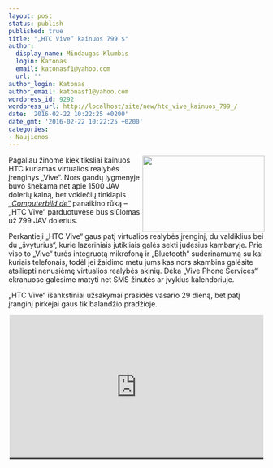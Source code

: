 ```yaml
---
layout: post
status: publish
published: true
title: "„HTC Vive“ kainuos 799 $"
author:
  display_name: Mindaugas Klumbis
  login: Katonas
  email: katonasf1@yahoo.com
  url: ''
author_login: Katonas
author_email: katonasf1@yahoo.com
wordpress_id: 9292
wordpress_url: http://localhost/site/new/htc_vive_kainuos_799_/
date: '2016-02-22 10:22:25 +0200'
date_gmt: '2016-02-22 10:22:25 +0200'
categories:
- Naujienos
---
```

<p>
	<a href="http://technews.lt/userfiles/HTC-Vive1-635x397.jpg"><img alt="" src="http://technews.lt/userfiles/HTC-Vive1-635x397.jpg" style="width: 240px; height: 150px; float: right;" /></a>Pagaliau žinome kiek tiksliai kainuos HTC kuriamas virtualios realybės įrenginys &bdquo;Vive&ldquo;. Nors gandų lygmenyje buvo &scaron;nekama net apie 1500 JAV dolerių kainą, bet vokiečių tinklapis <em><a href="http://www.computerbild.de/artikel/cb-News-PC-Hardware-HTC-Vive-800-Dollar-April-11469625.html">&bdquo;Computerbild.de&ldquo;</a></em> panaikino rūką &ndash; &bdquo;HTC Vive&ldquo; parduotuvėse bus siūlomas už 799 JAV dolerius.</p>
<p>
	Perkantieji &bdquo;HTC Vive&ldquo; gaus patį virtualios realybės įrenginį, du valdiklius bei du &bdquo;&scaron;vyturius&ldquo;, kurie lazeriniais jutikliais galės sekti judesius kambaryje. Prie viso to &bdquo;Vive&ldquo; turės integruotą mikrofoną ir &bdquo;Bluetooth&ldquo; suderinamumą su kai kuriais telefonais, todėl jei žaidimo metu jums kas nors skambins galėsite atsiliepti nenusiėmę virtualios realybės akinių. Dėka &bdquo;Vive Phone Services&ldquo; ekranuose galėsime matyti net SMS žinutės ar įvykius kalendoriuje.</p>
<p>
	&bdquo;HTC Vive&ldquo; i&scaron;ankstiniai užsakymai prasidės vasario 29 dieną, bet patį įranginį pirkėjai gaus tik balandžio pradžioje.</p>
<p style="text-align: center;">
	<span style="color: rgb(187, 187, 187); font-family: Roboto, Arial, Helvetica, sans-serif; font-size: 11px; line-height: 9.53333px; background-color: rgba(28, 28, 28, 0.8);"><iframe allowfullscreen="" frameborder="0" height="281" src="https://www.youtube.com/embed/-mxDQycSyDg" width="500"></iframe></span></p>
